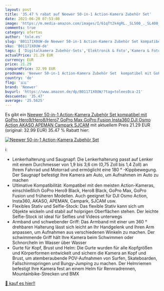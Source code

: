 ```yaml
---
layout: post
title: '35.47 % rabat auf Neewer 50-in-1 Action-Kamera Zubehör Set'
date: 2021-06-20 07:53:08
image: 'https://m.media-amazon.com/images/I/61qTt2k4gRL._SL500_._SL400_.jpg'
comments: true
category: ofertas
author: 'tole.es'
slug: 'B01171X0UW-de Neewer 50-in-1 Action-Kamera Zubehör Set kompatibel mit...'
sku: 'B01171X0UW-de'
tags: [ 'Digitalkamera Zubehör-Sets','Elektronik & Foto','Kamera & Foto','Kamera- & Fotozubehör','Zubehör für Kameras','neewer', ]
actualPrice: 21.29 EUR
currency: EUR
price: 21.29
comparePrice: 32.99 EUR
prodname: 'Neewer 50-in-1 Action-Kamera Zubehör Set  kompatibel mit GoPro Hero9/Hero8/Hero7  GoPro Max  GoPro Fusion  Insta360  DJI Osmo Action  AKASO  APEMAN  Campark  SJCAM'
country: 'de'
flag: '🇩🇪'
brand: 'Neewer'
buyurl: 'https://www.amazon.de/dp/B01171X0UW/?tag=tolees0ca-21'
descuento: '35.47'
average: '25.5625'
---
```


Es gibt ein [Neewer 50-in-1 Action-Kamera Zubehör Set  kompatibel mit GoPro Hero9/Hero8/Hero7  GoPro Max  GoPro Fusion  Insta360  DJI Osmo Action  AKASO  APEMAN  Campark  SJCAM](https://www.amazon.de/dp/B01171X0UW/?tag=tolees0ca-21) mit aktuellem Preis 21.29 EUR (original: 32.99 EUR) 35.47 % Rabatt hier:

[![Neewer 50-in-1 Action-Kamera Zubehör Set](https://m.media-amazon.com/images/I/61qTt2k4gRL._SL500_._SL400_.jpg)](https://www.amazon.de/dp/B01171X0UW/?tag=tolees0ca-21)

ℹ️:

- Lenkerhalterung und Saugnapf: Die Lenkerhalterung passt auf Lenker mit einem Durchmesser von 1,9 bis 3,6 cm (0,75 Zoll bis 1,4 Zoll) an Ihrem Fahrrad und Motorrad und ermöglicht eine 180 ° -Kippbewegung. Der Saugnapf befestigt Ihre Kamera am Auto, um Aufnahmen im Auto zu machen
- Ultimative Kompatibilität: Kompatibel mit den meisten Action-Kameras, einschließlich GoPro Hero9 Black, Hero8 Black, GoPro Max, GoPro Fusion und früheren Modellen. Auch geeignet für DJI Osmo Action, Insta360, AKASO, APEMAN, Campark, SJCAM usw.
- Flexibles Stativ und Selfie-Stock: Das flexible Stativ kann sich um Objekte wickeln und stabil auf holprigen Oberflächen stehen. Der leichte Selfie-Stock ist ideal für Selfies und Videos unterwegs
- Armband und schwebender Griff: Das Armband mit einer um 360 ° drehbaren Halterung lässt sich leicht an Ihr Handgelenk und Ihren Arm anpassen, um Aufnahmen aus verschiedenen Winkeln zu machen. Der schwimmende Griff hält Ihre Kamera beim Schwimmen oder Schnorcheln im Wasser über Wasser
- Gurte für Kopf, Brust und Helm: Die Gurte wurden für alle Kopfgrößen und Körperformen entwickelt und sichern die Kamera an Kopf und Brust, um atemberaubende POV-Aufnahmen von Surfen, Skateboarden, Fallschirmspringen und Bungy-Jumping zu machen. Der Helmriemen befestigt Ihre Kamera fest an einem Helm für Rennradrennen, Mountainbike-Strecken und BMX

[🛒 kauf es hier!!](https://www.amazon.de/dp/B01171X0UW/?tag=tolees0ca-21)
